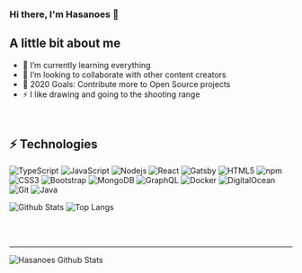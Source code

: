 ### Hi there, I'm Hasanoes 👋


## A little bit about me
- 🌱 I’m currently learning everything
- 👯 I’m looking to collaborate with other content creators
- 🥅 2020 Goals: Contribute more to Open Source projects
- ⚡ I like drawing and going to the shooting range

<br />

## ⚡ Technologies

![TypeScript](https://img.shields.io/badge/-TypeScript-007ACC?style=for-the-badge&logo=typescript)
![JavaScript](https://img.shields.io/badge/-JavaScript-black?style=for-the-badge&logo=javascript)
![Nodejs](https://img.shields.io/badge/-Nodejs-black?style=for-the-badge&logo=Node.js)
![React](https://img.shields.io/badge/-React-black?style=for-the-badge&logo=react)
![Gatsby](https://img.shields.io/badge/-Gatsby-663399?style=for-the-badge&logo=gatsby)
![HTML5](https://img.shields.io/badge/-HTML5-E34F26?style=for-the-badge&logo=html5&logoColor=white)
![npm](https://img.shields.io/badge/-NPM-222222?style=for-the-badge&logo=npm)
![CSS3](https://img.shields.io/badge/-CSS3-1572B6?style=for-the-badge&logo=css3)
![Bootstrap](https://img.shields.io/badge/-Bootstrap-563D7C?style=for-the-badge&logo=bootstrap)
![MongoDB](https://img.shields.io/badge/-MongoDB-black?style=for-the-badge&logo=mongodb)
![GraphQL](https://img.shields.io/badge/-GraphQL-E10098?style=for-the-badge&logo=graphql)
![Docker](https://img.shields.io/badge/-Docker-black?style=for-the-badge&logo=docker)
![DigitalOcean](https://img.shields.io/badge/-Digital%20Ocean-darkblue?style=for-the-badge&logo=digitalocean)
![Git](https://img.shields.io/badge/-Git-black?style=for-the-badge&logo=git)
![Java](https://img.shields.io/badge/-java-E34A86?style=for-the-badge&logo=java)

![Github Stats](https://github-readme-stats.vercel.app/api?username=patryk0493&count_private=true&show_icons=true&include_all_commits=true)
![Top Langs](https://github-readme-stats.vercel.app/api/top-langs/?username=patryk0493&hide=php&layout=compact&&langs_count=10)

<br />
<br />


---

<img align="left" alt="Hasanoes Github Stats" src="https://github-readme-stats.vercel.app/api?username=PolandBOX&show_icons=true&hide_border=true" />

[twitter]: https://twitter.com/hasanoes
[youtube]: https://youtube.com/polandbox
[instagram]: https://instagram.com/sebus_997
